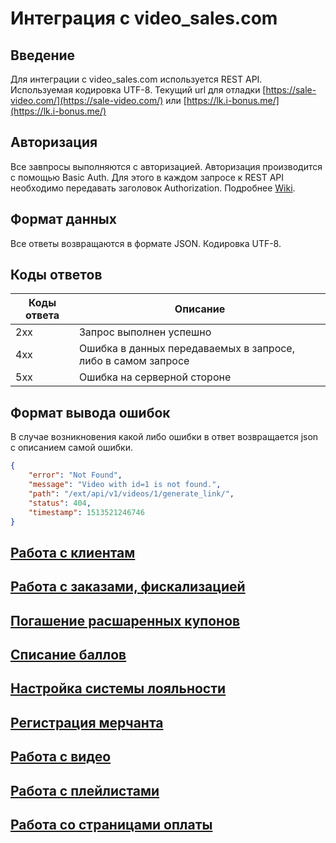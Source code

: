 # Интеграция с video_sales.com

## Введение

Для интеграции с video_sales.com используется REST API. Используемая кодировка UTF-8. Текущий url для отладки [https://sale-video.com/](https://sale-video.com/) или [https://lk.i-bonus.me/](https://lk.i-bonus.me/)

## Авторизация

Все завпросы выполняются с авторизацией. Авторизация производится с помощью Basic Auth. Для этого в каждом запросе к REST API необходимо передавать заголовок Authorization. Подробнее [Wiki](https://en.wikipedia.org/wiki/Basic_access_authentication#Client_side). 

## Формат данных

Все ответы возвращаются в формате JSON. Кодировка UTF-8.

## Коды ответов

Коды ответа | Описание
----------- | --------
2xx | Запрос выполнен успешно
4xx | Ошибка в данных передаваемых в запросе, либо в самом запросе
5xx | Ошибка на серверной стороне

## Формат вывода ошибок
В случае возникновения какой либо ошибки в ответ возвращается json с описанием самой ошибки.

```json
{
    "error": "Not Found", 
    "message": "Video with id=1 is not found.", 
    "path": "/ext/api/v1/videos/1/generate_link/", 
    "status": 404, 
    "timestamp": 1513521246746
}
```

## [Работа с клиентам](clients.md)

## [Работа с заказами, фискализацией](fiscal.md)

## [Погашение расшаренных купонов](coupons.md)

## [Списание баллов](fiscal_cash_back.md)

## [Настройка системы лояльности](loyalty.md)

## [Регистрация мерчанта](merchant.md)

## [Работа с видео](videos.md)

## [Работа с плейлистами](play_lists.md)

## [Работа со страницами оплаты](promo_pages.md)
